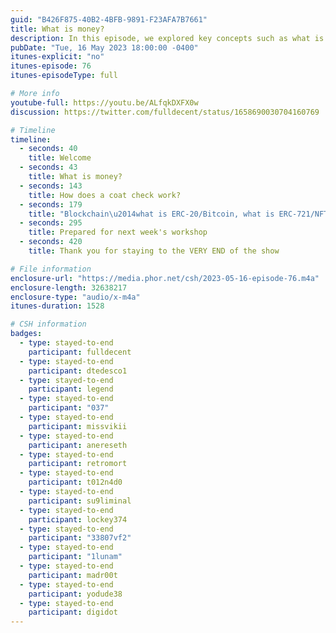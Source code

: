 ```yaml
---
guid: "B426F875-40B2-4BFB-9891-F23AFA7B7661"
title: What is money?
description: In this episode, we explored key concepts such as what is a token, what is an NFT, what is money and how a coat check works. These elements will help understand the design behind blockchain systems. We differentiated between ERC-20/bitcoin and ERC-721/NFT, and how they relate to conventional money and coat check systems. Get ready for the next week''s workshop! 
pubDate: "Tue, 16 May 2023 18:00:00 -0400"
itunes-explicit: "no"
itunes-episode: 76
itunes-episodeType: full

# More info
youtube-full: https://youtu.be/ALfqkDXFX0w
discussion: https://twitter.com/fulldecent/status/1658690030704160769

# Timeline
timeline:
  - seconds: 40
    title: Welcome
  - seconds: 43
    title: What is money?
  - seconds: 143
    title: How does a coat check work?
  - seconds: 179
    title: "Blockchain\u2014what is ERC-20/Bitcoin, what is ERC-721/NFT"
  - seconds: 295
    title: Prepared for next week's workshop
  - seconds: 420
    title: Thank you for staying to the VERY END of the show

# File information
enclosure-url: "https://media.phor.net/csh/2023-05-16-episode-76.m4a"
enclosure-length: 32638217
enclosure-type: "audio/x-m4a"
itunes-duration: 1528

# CSH information
badges:
  - type: stayed-to-end
    participant: fulldecent
  - type: stayed-to-end
    participant: dtedesco1
  - type: stayed-to-end
    participant: legend
  - type: stayed-to-end
    participant: "037"
  - type: stayed-to-end
    participant: missvikii
  - type: stayed-to-end
    participant: anereseth
  - type: stayed-to-end
    participant: retromort
  - type: stayed-to-end
    participant: t012n4d0
  - type: stayed-to-end
    participant: su9liminal
  - type: stayed-to-end
    participant: lockey374
  - type: stayed-to-end
    participant: "33807vf2"
  - type: stayed-to-end
    participant: "1lunam"
  - type: stayed-to-end
    participant: madr00t
  - type: stayed-to-end
    participant: yodude38
  - type: stayed-to-end
    participant: digidot
---
```


